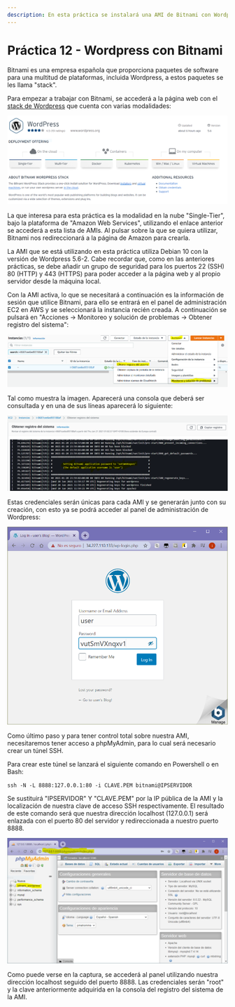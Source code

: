 ```yaml
---
description: En esta práctica se instalará una AMI de Bitnami con Wordpress preinstalado.
---
```


# Práctica 12 - Wordpress con Bitnami

Bitnami es una empresa española que proporciona paquetes de software para una multitud de plataformas, incluida Wordpress, a estos paquetes se les llama "stack".

Para empezar a trabajar con Bitnami, se accederá a la página web con el [stack de Wordpress](https://bitnami.com/stack/wordpress/cloud/aws/amis) que cuenta con varias modalidades:

![](../.gitbook/assets/image%20%2813%29.png)

La que interesa para esta práctica es la modalidad en la nube "Single-Tier", bajo la plataforma de "Amazon Web Services", utilizando el enlace anterior se accederá a esta lista de AMIs. Al pulsar sobre la que se quiera utilizar, Bitnami nos redireccionará a la página de Amazon para crearla.

La AMI que se está utilizando en esta práctica utiliza Debian 10 con la versión de Wordpress 5.6-2. Cabe recordar que, como en las anteriores prácticas, se debe añadir un grupo de seguridad para los puertos 22 \(SSH\) 80 \(HTTP\) y 443 \(HTTPS\) para poder acceder a la página web y al propio servidor desde la máquina local.

Con la AMI activa, lo que se necesitará a continuación es la información de sesión que utilice Bitnami, para ello se entrará en el panel de administración EC2 en AWS y se seleccionará la instancia recién creada. A continuación se pulsará en "Acciones -&gt; Monitoreo y solución de problemas -&gt; Obtener registro del sistema":

![](../.gitbook/assets/image%20%2817%29.png)

Tal como muestra la imagen. Aparecerá una consola que deberá ser consultada y en una de sus líneas aparecerá lo siguiente:

![](../.gitbook/assets/image%20%2815%29.png)

Estas credenciales serán únicas para cada AMI y se generarán junto con su creación, con esto ya se podrá acceder al panel de administración de Wordpress:

![](../.gitbook/assets/image%20%2816%29.png)

Como último paso y para tener control total sobre nuestra AMI, necesitaremos tener acceso a phpMyAdmin, para lo cual será necesario crear un túnel SSH.

Para crear este túnel se lanzará el siguiente comando en Powershell o en Bash:

```text
ssh -N -L 8888:127.0.0.1:80 -i CLAVE.PEM bitnami@IPSERVIDOR
```

Se sustituirá "IPSERVIDOR" Y "CLAVE.PEM" por la IP pública de la AMI y la localización de nuestra clave de acceso SSH respectivamente. El resultado de este comando será que nuestra dirección localhost \(127.0.0.1\) será enlazada con el puerto 80 del servidor y redireccionada a nuestro puerto 8888.

![](../.gitbook/assets/image%20%2818%29.png)

Como puede verse en la captura, se accederá al panel utilizando nuestra dirección localhost seguido del puerto 8888. Las credenciales serán "root" y la clave anteriormente adquirida en la consola del registro del sistema de la AMI.


